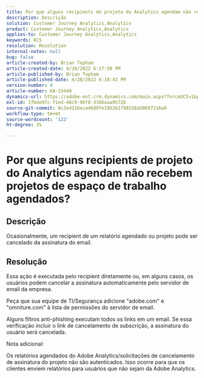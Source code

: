 ```yaml
---
title: Por que alguns recipients de projeto do Analytics agendam não recebem projetos de espaço de trabalho agendados?
description: Descrição
solution: Customer Journey Analytics,Analytics
product: Customer Journey Analytics,Analytics
applies-to: Customer Journey Analytics,Analytics
keywords: KCS
resolution: Resolution
internal-notes: null
bug: false
article-created-by: Brian Topham
article-created-date: 4/28/2022 6:17:50 PM
article-published-by: Brian Topham
article-published-date: 4/28/2022 6:18:43 PM
version-number: 4
article-number: KA-15449
dynamics-url: https://adobe-ent.crm.dynamics.com/main.aspx?forceUCI=1&pagetype=entityrecord&etn=knowledgearticle&id=9a1ed07d-1fc7-ec11-a7b6-0022480a1b03
exl-id: 1fbde97c-f1ed-48c9-96f8-3386aaa95726
source-git-commit: 0c3e421beca46d9fe1952b1f98538a50697216a0
workflow-type: tm+mt
source-wordcount: '123'
ht-degree: 3%

---
```


# Por que alguns recipients de projeto do Analytics agendam não recebem projetos de espaço de trabalho agendados?

## Descrição


Ocasionalmente, um recipient de um relatório agendado ou projeto pode ser cancelado da assinatura do email.


## Resolução


Essa ação é executada pelo recipient diretamente ou, em alguns casos, os usuários podem cancelar a assinatura automaticamente pelo servidor de email da empresa.

Peça que sua equipe de TI/Segurança adicione &quot;adobe.com&quot; e &quot;omniture.com&quot; à lista de permissões do servidor de email.

Alguns filtros anti-phishing executam todos os links em um email. Se essa verificação incluir o link de cancelamento de subscrição, a assinatura do usuário será cancelada.



Nota adicional:

Os relatórios agendados do Adobe Analytics/solicitações de cancelamento de assinatura do projeto não são autenticados. Isso ocorre para que os clientes enviem relatórios para usuários que não sejam da Adobe Analytics.
